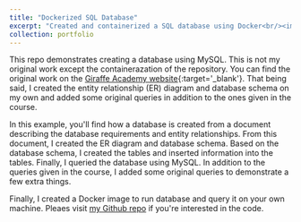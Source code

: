 ```yaml
---
title: "Dockerized SQL Database"
excerpt: "Created and containerized a SQL database using Docker<br/><img src='/images/dockerized-sql-database.png'>"
collection: portfolio
---
```


This repo demonstrates creating a database using MySQL. This is not my original work except the containerazation of the repository. You can find the original work on the [Giraffe Academy website](https://www.giraffeacademy.com/databases/sql/company-database-intro/){:target='_blank'}. That being said, I created the entity relationship (ER) diagram and database schema on my own and added some original queries in addition to the ones given in the course.

In this example, you'll find how a database is created from a document describing the database requirements and entity relationships. From this document, I created the ER diagram and database schema. Based on the database schema, I created the tables and inserted information into the tables. Finally, I queried the database using MySQL. In addition to the queries given in the course, I added some original queries to demonstrate a few extra things.

Finally, I created a Docker image to run database and query it on your own machine. Pleaes visit [my Github repo](https://github.com/kemalozalp/dockerized-SQL-database/blob/main/README.md) if you're interested in the code.